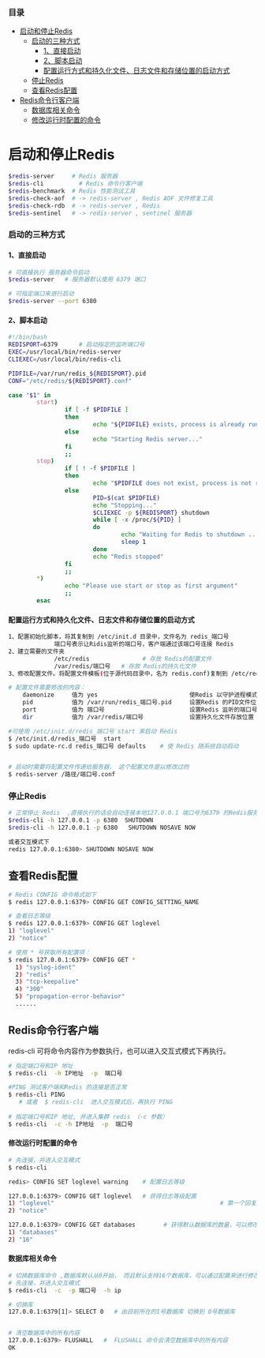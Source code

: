 ### 目录

- [启动和停止Redis](#启动和停止Redis)
  - [启动的三种方式](#启动的三种方式)
    - [1、直接启动](#1、直接启动)
    - [2、脚本启动](#2、脚本启动)
    - [配置运行方式和持久化文件、日志文件和存储位置的启动方式](#配置运行方式和持久化文件、日志文件和存储位置的启动方式)
  - [停止Redis](#停止Redis)
  - [查看Redis配置](#查看Redis配置)
- [Redis命令行客户端](#Redis命令行客户端)
  - [数据库相关命令](#数据库相关命令)
  - [修改运行时配置的命令](#修改运行时配置的命令)







# 启动和停止Redis

```bash
$redis-server     # Redis 服务器
$redis-cli    		# Redis 命令行客户端
$redis-benchmark  # Redis 性能测试工具
$redis-check-aof  # -> redis-server , Redis AOF 文件修复工具
$redis-check-rdb  # -> redis-server , Redis
$redis-sentinel   # -> redis-server , sentinel 服务器 
```

### 启动的三种方式

#### 1、直接启动

```bash
# 可直接执行 服务器命令启动
$redis-server   # 服务器默认使用 6379 端口

# 可指定端口来进行启动
$redis-server --port 6380    
```

#### 2、脚本启动

```bash
#!/bin/bash
REDISPORT=6379		# 启动指定的监听端口号
EXEC=/usr/local/bin/redis-server
CLIEXEC=/usr/local/bin/redis-cli

PIDFILE=/var/run/redis_${REDISPORT}.pid
CONF="/etc/redis/${REDISPORT}.conf"

case "$1" in
        start)
                if [ -f $PIDFILE ]
                then
                        echo "${PIDFILE} exists, process is already running or crashed"
                else
                        echo "Starting Redis server..."
                fi
                ;;
        stop)
                if [ ! -f $PIDFILE ]
                then
                        echo "$PIDFILE does not exist, process is not running"
                else
                        PID=$(cat $PIDFILE)
                        echo "Stopping..."
                        $CLIEXEC -p ${REDISPORT} shutdown
                        while [ -x /proc/${PID} ]
                        do 
                                echo "Waiting for Redis to shutdown ..."
                                sleep 1
                        done
                        echo "Redis stopped"
                fi
                ;;
        *)
                echo "Please use start or stop as first argument"
                ;;
        esac
```



#### 配置运行方式和持久化文件、日志文件和存储位置的启动方式

```bash
1、配置初始化脚本，将其复制到 /etc/init.d 目录中，文件名为 redis_端口号 
			 端口号表示让Ridis监听的端口号，客户端通过该端口号连接 Redis
2、建立需要的文件夹
			 /etc/redis				  # 存放 Redis的配置文件
			 /var/redis/端口号   # 存放 Redis的持久化文件
3、修改配置文件。将配置文件模板(位于源代码目录中，名为 redis.conf)复制到 /etc/redis 目录中。 并以端口号命名（如: 6379.conf) 

# 配置文件需要修改的内容：
	daemonize     值为 yes                          使Redis 以守护进程模式运行
	pid           值为 /var/run/redis_端口号.pid     设置Redis 的PID文件位置
	port          值为 端口号                        设置Redis 监听的端口号
	dir           值为 /var/redis/端口号             设置持久化文件存放位置

#可使用 /etc/init.d/redis_端口号 start 来启动 Redis
$ /etc/init.d/redis_端口号  start
$ sudo update-rc.d redis_端口号 defaults    # 使 Redis 随系统自动启动


# 启动时需要将配置文件传递给服务器， 这个配置文件是以修改过的
$ redis-server /路径/端口号.conf
```



### 停止Redis

```bash
# 正常停止 Redis  ,直接执行的话会自动连接本地127.0.0.1 端口号为6379 的Redis服务器
$redis-cli -h 127.0.0.1 -p 6380  SHUTDOWN
$redis-cli -h 127.0.0.1 -p 6380   SHUTDOWN NOSAVE NOW 

或者交互模式下
redis 127.0.0.1:6380> SHUTDOWN NOSAVE NOW 
```

## 查看Redis配置

```bash
# Redis CONFIG 命令格式如下
$ redis 127.0.0.1:6379> CONFIG GET CONFIG_SETTING_NAME

# 查看日志等级
$ redis 127.0.0.1:6379> CONFIG GET loglevel
1) "loglevel"
2) "notice"

# 使用 * 号获取所有配置项：
$ redis 127.0.0.1:6379> CONFIG GET *
  1) "syslog-ident"
  2) "redis"
  3) "tcp-keepalive"
  4) "300"
  5) "propagation-error-behavior"
  ......
```





## Redis命令行客户端

redis-cli 可将命令内容作为参数执行，也可以进入交互式模式下再执行。

```bash
# 指定端口号和IP 地址
$ redis-cli  -h IP地址  -p  端口号

#PING 测试客户端和Redis 的连接是否正常
$ redis-cli PING 
   # 或者  $ redis-cli  进入交互模式后，再执行 PING
   
# 指定端口号和IP 地址, 并进入集群 redis （-c 参数）
$ redis-cli  -c -h IP地址  -p  端口号

```



#### 修改运行时配置的命令

```bash
# 先连接，并进入交互模式
$ redis-cli 

redis> CONFIG SET loglevel warning    # 配置日志等级

127.0.0.1:6379> CONFIG GET loglevel   # 获得日志等级配置
1) "loglevel"   											# 第一个回复的是选项名， 第二行是选项值
2) "notice"

127.0.0.1:6379> CONFIG GET databases		# 获得默认数据库的数量，可以修改为其他值，来增大数据库
1) "databases"	
2) "16"

```



#### 数据库相关命令

```bash
# 切换数据库命令 ,数据库默认从0开始， 而且默认支持16个数据库，可以通过配置来进行修改
# 先连接，并进入交互模式
$ redis-cli  -c  -p 端口号  -h ip

# 切换库
127.0.0.1:6379[1]> SELECT 0   # 由目前所在的1号数据库 切换到 0号数据库


# 清空数据库中的所有内容
127.0.0.1:6379> FLUSHALL   #  FLUSHALL 命令会清空数据库中的所有内容
OK
```









